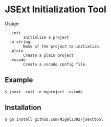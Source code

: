 # JSExt Initialization Tool

Usage:
```
  -init
        Initialize a project
  -n string
        Name of the project to initialize.
  -plain
        Create a plain project
  -vscode
        Create a vscode config file.
```

## Example

```
$ jsext -init -n myproject -vscode
```

## Installation

```
$ go install github.com/Nigel2392/jsexttool
```
